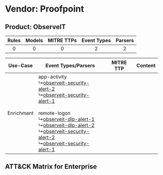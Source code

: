 Vendor: Proofpoint
==================
Product: ObserveIT
------------------
| Rules | Models | MITRE TTPs | Event Types | Parsers |
|:-----:|:------:|:----------:|:-----------:|:-------:|
|   0   |   0    |     0      |      2      |    2    |

|  Use-Case  | Event Types/Parsers    | MITRE TTP | Content    |
|:----------:| ---- | --------- | ---- |
| Enrichment |  app-activity<br> ↳[observeit-security-alert-2](Ps/pC_observeitsecurityalert2.md)<br> ↳[observeit-security-alert-1](Ps/pC_observeitsecurityalert1.md)<br><br> remote-logon<br> ↳[observeit-dlp-alert-1](Ps/pC_observeitdlpalert1.md)<br> ↳[observeit-dlp-alert-2](Ps/pC_observeitdlpalert2.md)<br> ↳[observeit-security-alert-2](Ps/pC_observeitsecurityalert2.md)<br> ↳[observeit-security-alert-1](Ps/pC_observeitsecurityalert1.md)<br> |    | [](RM/r_m_proofpoint_observeit_Enrichment.md) |

ATT&CK Matrix for Enterprise
----------------------------
